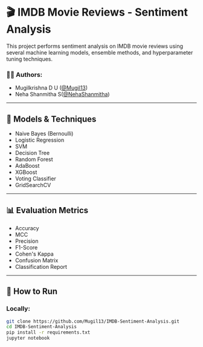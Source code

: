 # 🎬 IMDB Movie Reviews - Sentiment Analysis

This project performs sentiment analysis on IMDB movie reviews using several machine learning models, ensemble methods, and hyperparameter tuning techniques.

### 👨‍💻 Authors:
- Mugilkrishna D U ([@Mugil13](https://github.com/Mugil13))
- Neha Shanmitha S([@NehaShanmitha](https://github.com/NehaShanmitha))

---

## 🧠 Models & Techniques

- Naive Bayes (Bernoulli)
- Logistic Regression
- SVM
- Decision Tree
- Random Forest
- AdaBoost 
- XGBoost
- Voting Classifier
- GridSearchCV

---

## 📊 Evaluation Metrics
- Accuracy
- MCC
- Precision
- F1-Score
- Cohen's Kappa
- Confusion Matrix
- Classification Report

---

## 🔧 How to Run

### Locally:
```bash
git clone https://github.com/Mugil13/IMDB-Sentiment-Analysis.git
cd IMDB-Sentiment-Analysis
pip install -r requirements.txt
jupyter notebook
